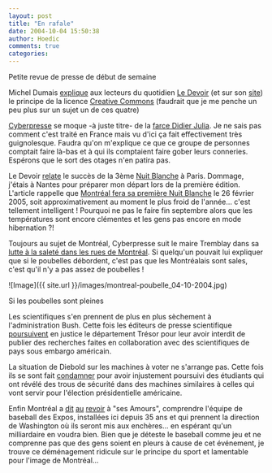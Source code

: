 ```yaml
---
layout: post
title: "En rafale"
date: 2004-10-04 15:50:38
author: Hoedic
comments: true
categories: 
---
```



Petite revue de presse de début de semaine

Michel Dumais [explique](http://ledevoir.com/2004/10/04/65345.html) aux lecteurs du quotidien [Le Devoir](http://ledevoir.com/) (et sur son [site](http://www.micheldumais.com/)) le principe de la licence [Creative Commons](http://creativecommons.org/) (faudrait que je me penche un peu plus sur un sujet un de ces quatre)

[Cyberpresse](http://www.cyberpresse.ca/) se moque -à juste titre- de la [farce Didier Julia](http://www.cyberpresse.ca/monde/article/1,151,1066,102004,807135.shtml). Je ne sais pas comment c'est traité en France mais vu d'ici ça fait effectivement très guignolesque. Faudra qu'on m'explique ce que ce groupe de personnes comptait faire là-bas et à qui ils comptaient faire gober leurs conneries. Espérons que le sort des otages n'en patira pas.

Le Devoir [relate](http://ledevoir.com/2004/10/04/65356.html) le succès de la 3ème [Nuit Blanche](http://www.paris.fr/fr/actualites/nuit_blanche_2004/photos.asp) à Paris. Dommage, j'étais à Nantes pour préparer mon départ lors de la première édition. L'article rappelle que [Montréal fera sa première Nuit Blanche](http://www.montrealenlumiere.com/) le 26 février 2005, soit approximativement au moment le plus froid de l'année... c'est tellement intelligent ! Pourquoi ne pas le faire fin septembre alors que les températures sont encore clémentes et les gens pas encore en mode hibernation ?!

Toujours au sujet de Montréal, Cyberpresse suit le maire Tremblay dans sa [lutte à la saleté dans les rues de Montréal](http://www.cyberpresse.ca/actualites/article/1,63,0,102004,807134.shtml). Si quelqu'un pouvait lui expliquer que si le poubelles débordent, c'est pas que les Montréalais sont sales, c'est qu'il n'y a pas assez de poubelles !

![Image]({{ site.url }}/images/montreal-poubelle_04-10-2004.jpg)
<div class="photoattrib">Si les poubelles sont pleines</div>



Les scientifiques s'en prennent de plus en plus sèchement à l'administration Bush. Cette fois les éditeurs de presse scientifique [poursuivent](http://www.lemonde.fr/web/article/0,1-0@2-3244,36-381369,0.html) en justice le département Trésor pour leur avoir interdit de publier des recherches faites en collaboration avec des scientifiques de pays sous embargo américain.

La situation de Diebold sur les machines à voter ne s'arrange pas. Cette fois ils se sont fait [condamner](http://www.nytimes.com/2004/10/04/opinion/04mon3.html)  pour avoir injustement poursuivi des étudiants qui ont révélé des trous de sécurité dans des machines similaires à celles qui vont servir pour l'élection présidentielle américaine.

Enfin Montréal a [dit](http://ledevoir.com/2004/10/04/65378.html) [au](http://www.cyberpresse.ca/sports/article/1,154,1882,092004,803887.shtml) [revoir](http://www.radio-canada.ca/url.asp?/sports/baseball/nouvelles/200409/29/002-ExposFin.shtml) à "ses Amours", comprendre l'équipe de baseball des Expos, installées ici depuis 35 ans et qui prennent la direction de Washington où ils seront mis aux enchères... en espérant qu'un milliardaire en voudra bien. Bien que je déteste le baseball comme jeu et ne comprenne pas que des gens soient en pleurs à cause de cet événement, je trouve ce déménagement ridicule sur le principe du sport et lamentable pour l'image de Montréal...